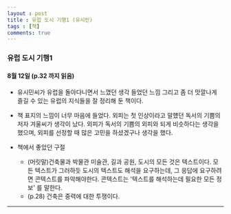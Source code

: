 ```yaml
---
layout : post
title : 유럽 도시 기행1 (유시민)
tags : [책]
comments: true
---
```

### 유럽 도시 기행1

#### 8월 12일 (p.32 까지 읽음)

- 유시민씨가 유럽을 돌아다니면서 느꼈던 생각 들었던 느낌 그리고 좀 더 맛깔나게 즐길 수 있는 유럽의 지식들을 잘 정리해 둔 책이다. 

- 책 표지의 느낌이 너무 마음에 들었다. 외피는 첫 인상이라고 말헀던 독서의 기쁨의 저자 겨울씨가 생각이 났다. 외피가 독서의 기쁨의 외피와 되게 비슷하다는 생각을 했으며, 외피를 선정할 때 많은 고민을 하셨겠구나 생각을 했다.

- 책에서 좋았던 구절
  - (머릿말)건축물과 박물관 미술관, 길과 공원, 도시의 모든 것은 텍스트이다. 모든 텍스트가 그러하듯 도시의 텍스트도 해석을 요구하는데, 그 응답에 요구하려면 콘텍스트를 파악해야한다. 콘텍스트는 '텍스트를 해석하는데 필요한 모든 정보' 를 말한다.
  - (p.28) 건축은 중력에 대한 투쟁이다. 

* * *
